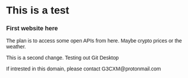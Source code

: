 <html>
<body style="font-family: helvetica">
<h1>This is a test</h1>
<h3>First website here</h3>
<p></p>
<p>The plan is to access some open APIs from here. Maybe crypto prices or the weather.</p>
<p>This is a second change. Testing out Git Desktop</p>
<p></p>
<p>If intrested in this domain, please contact G3CXM@protonmail.com</p>
</html>
